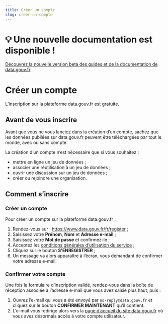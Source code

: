 ```yaml
---
title: Créer un compte
slug: creer-un-compte
---
```

# 💡 Une nouvelle documentation est disponible ! 

[Découvrez la nouvelle version beta des guides et de la documentation de data.gouv.fr](https://etalab-2.gitbook.io/guides/publier-des-donnees/guide-data.gouv.fr/creer-un-compte-utilisateur-et-rejoindre-une-organisation)

# Créer un compte

L’inscription sur la plateforme data.gouv.fr est gratuite.

## Avant de vous inscrire

Avant que vous ne vous lanciez dans la création d’un compte, sachez que les données publiées sur data.gouv.fr peuvent être téléchargées par tout le monde, avec ou sans compte.

La création d’un compte n’est nécessaire que si vous souhaitez :

- mettre en ligne un jeu de données ;
- associer une réutilisation à un jeu de données ;
- ouvrir une discussion sur un jeu de données ;
- créer ou rejoindre une organisation.

## Comment s’inscrire

### Créer un compte

Pour créer un compte sur la plateforme data.gouv.fr :

1. Rendez-vous sur : <https://www.data.gouv.fr/fr/register> ;
2. Saisissez votre **Prénom**, **Nom** et **Adresse e-mail** ;
3. Saisissez votre **Mot de passe** et confirmez-le ;
4. Acceptez les [conditions générales d’utilisation du service](https://www.data.gouv.fr/fr/terms/) ;
5. Cliquez sur le bouton **S’ENREGISTRER** ;
6. Un message va alors apparaître à l’écran, vous demandant de confirmer votre adresse e-mail.

### Confirmer votre compte

Une fois le formulaire d’inscription validé, rendez-vous dans la boîte de réception associée à l’adresse e-mail que vous avez saisie plus haut, puis :

1. Ouvrez l’e-mail qui vous a été envoyé par `no-reply@data.gouv.fr` et cliquez sur le bouton **CONFIRMER MAINTENANT** qu’il contient.
2. L’e-mail vous redirige alors vers la [page d’accueil du site data.gouv.fr](https://www.data.gouv.fr/fr/) où vous avez désormais accès à votre compte utilisateur.
